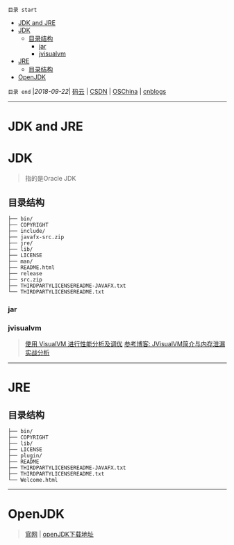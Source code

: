 `目录 start`
 
- [JDK and JRE](#jdk-and-jre)
- [JDK](#jdk)
    - [目录结构](#目录结构)
        - [jar](#jar)
        - [jvisualvm](#jvisualvm)
- [JRE](#jre)
    - [目录结构](#目录结构)
- [OpenJDK](#openjdk)

`目录 end` |_2018-09-22_| [码云](https://gitee.com/gin9) | [CSDN](http://blog.csdn.net/kcp606) | [OSChina](https://my.oschina.net/kcp1104) | [cnblogs](http://www.cnblogs.com/kuangcp)
****************************************
# JDK and JRE

# JDK
> 指的是Oracle JDK 

## 目录结构
```
├── bin/
├── COPYRIGHT
├── include/
├── javafx-src.zip
├── jre/
├── lib/
├── LICENSE
├── man/
├── README.html
├── release
├── src.zip
├── THIRDPARTYLICENSEREADME-JAVAFX.txt
└── THIRDPARTYLICENSEREADME.txt
```


### jar

### jvisualvm

> [使用 VisualVM 进行性能分析及调优](https://www.ibm.com/developerworks/cn/java/j-lo-visualvm/index.html)
> [参考博客: JVisualVM简介与内存泄漏实战分析](http://www.cnblogs.com/belen/p/5573501.html)


*******************
# JRE

## 目录结构

```
├── bin/
├── COPYRIGHT
├── lib/
├── LICENSE
├── plugin/
├── README
├── THIRDPARTYLICENSEREADME-JAVAFX.txt
├── THIRDPARTYLICENSEREADME.txt
└── Welcome.html
```

*********************************************************
# OpenJDK
> [官网](http://openjdk.java.net/) | [openJDK下载地址](https://adoptopenjdk.net/nightly.html)


